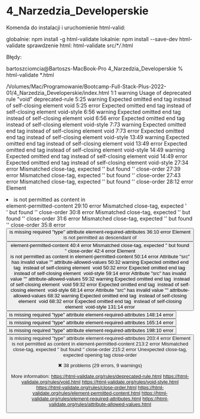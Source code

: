 # 4_Narzedzia_Developerskie

Komenda do instalacji i uruchomienie html-valid:

globalnie: npm install -g html-validate
lokalnie: npm install --save-dev html-validate
sprawdzenie html: html-validate src/\*_/_.html

Błędy:

bartoszciomcia@Bartoszs-MacBook-Pro 4_Narzedzia_Developerskie % html-validate *.html

/Volumes/Mac/Programowanie/Bootcamp-Full-Stack-Plus-2022-01/4_Narzedzia_Developerskie/index.html
    1:1   warning  Usage of deprecated rule "void"                                          deprecated-rule
    5:25  warning  Expected omitted end tag <meta> instead of self-closing element <meta/>  void
    5:25  error    Expected omitted end tag <meta> instead of self-closing element <meta/>  void-style
    6:56  warning  Expected omitted end tag <meta> instead of self-closing element <meta/>  void
    6:56  error    Expected omitted end tag <meta> instead of self-closing element <meta/>  void-style
    7:73  warning  Expected omitted end tag <meta> instead of self-closing element <meta/>  void
    7:73  error    Expected omitted end tag <meta> instead of self-closing element <meta/>  void-style
   13:49  warning  Expected omitted end tag <link> instead of self-closing element <link/>  void
   13:49  error    Expected omitted end tag <link> instead of self-closing element <link/>  void-style
   14:49  warning  Expected omitted end tag <link> instead of self-closing element <link/>  void
   14:49  error    Expected omitted end tag <link> instead of self-closing element <link/>  void-style
   27:34  error    Mismatched close-tag, expected '</a>' but found '</li>'                  close-order
   27:39  error    Mismatched close-tag, expected '</li>' but found '</a>'                  close-order
   27:43  error    Mismatched close-tag, expected '</ul>' but found '</li>'                 close-order
   28:12  error    Element <li> is not permitted as content in <div>                        element-permitted-content
   29:10  error    Mismatched close-tag, expected '</div>' but found '</ul>'                close-order
   30:8   error    Mismatched close-tag, expected '</section>' but found '</div>'           close-order
   31:6   error    Mismatched close-tag, expected '</header>' but found '</section>'        close-order
   35:8   error    <button> is missing required "type" attribute                            element-required-attributes
   36:10  error    Element <a> is not permitted as descendant of <button>                   element-permitted-content
   40:4   error    Mismatched close-tag, expected '</body>' but found '</header>'           close-order
   42:4   error    Element <main> is not permitted as content in <html>                     element-permitted-content
   50:14  error    Attribute "src" has invalid value ""                                     attribute-allowed-values
   50:32  warning  Expected omitted end tag <img> instead of self-closing element <img/>    void
   50:32  error    Expected omitted end tag <img> instead of self-closing element <img/>    void-style
   59:14  error    Attribute "src" has invalid value ""                                     attribute-allowed-values
   59:32  warning  Expected omitted end tag <img> instead of self-closing element <img/>    void
   59:32  error    Expected omitted end tag <img> instead of self-closing element <img/>    void-style
   68:14  error    Attribute "src" has invalid value ""                                     attribute-allowed-values
   68:32  warning  Expected omitted end tag <img> instead of self-closing element <img/>    void
   68:32  error    Expected omitted end tag <img> instead of self-closing element <img/>    void-style
  131:14  error    <button> is missing required "type" attribute                            element-required-attributes
  148:14  error    <button> is missing required "type" attribute                            element-required-attributes
  165:14  error    <button> is missing required "type" attribute                            element-required-attributes
  198:10  error    <button> is missing required "type" attribute                            element-required-attributes
  203:4   error    Element <footer> is not permitted as content in <html>                   element-permitted-content
  213:2   error    Mismatched close-tag, expected '</html>' but found '</body>'             close-order
  215:2   error    Unexpected close-tag, expected opening tag                               close-order

✖ 38 problems (29 errors, 9 warnings)

More information:
  https://html-validate.org/rules/deprecated-rule.html
  https://html-validate.org/rules/void.html
  https://html-validate.org/rules/void-style.html
  https://html-validate.org/rules/close-order.html
  https://html-validate.org/rules/element-permitted-content.html
  https://html-validate.org/rules/element-required-attributes.html
  https://html-validate.org/rules/attribute-allowed-values.html
